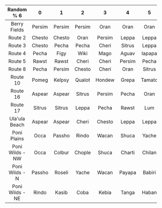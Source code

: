 |   Random % 6    |   0    |   1    |   2    |   3    |   4    |   5    | Crabrawler Level |
| :-------------: | :----: | :----: | :----: | :----: | :----: | :----: | :--------------: |
|  Berry Fields   | Persim | Persim | Persim |  Oran  |  Oran  |  Oran  |       8/?        |
|     Route 2     | Chesto | Chesto |  Oran  | Persim | Leppa  | Leppa  |       8/10       |
|     Route 3     | Chesto | Pecha  | Pecha  | Cheri  | Sitrus | Leppa  |       10/?       |
|     Route 4     | Pecha  |  Figy  |  Wiki  |  Mago  | Aguav  | Iapapa |       ?/14       |
|     Route 5     | Rawst  | Rawst  | Cheri  | Cheri  | Persim | Pecha  |       14/?       |
|     Route 8     | Pecha  | Persim | Chesto | Cheri  |  Oran  | Sitrus |       18/?       |
|    Route 10     | Pomeg  | Kelpsy | Qualot | Hondew | Grepa  | Tamato |      25/27       |
|    Route 16     | Aspear | Aspear | Sitrus | Persim | Pecha  |  Oran  |       31/?       |
|    Route 17     | Sitrus | Sitrus | Leppa  | Pecha  | Rawst  |  Lum   |       32/?       |
|  Ula'ula Beach  | Aspear | Aspear | Cheri  | Chesto | Leppa  | Leppa  |       28/?       |
|   Poni Plains   |  Occa  | Passho | Rindo  | Wacan  | Shuca  | Yache  |      55/57       |
| Poni Wilds - NW |  Occa  | Colbur | Chople | Shuca  | Charti | Chilan |      41/43       |
| Poni Wilds - N  | Passho | Roseli | Yache  | Wacan  | Payapa | Babiri |      41/43       |
| Poni Wilds - NE | Rindo  | Kasib  |  Coba  | Kebia  | Tanga  | Haban  |      41/43       |